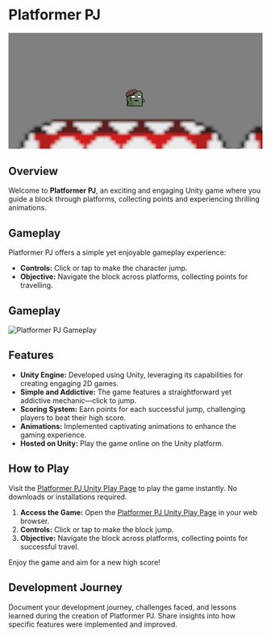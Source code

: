 # Platformer PJ
![Platformer PJ Gameplay](/thumbnail.png)

## Overview

Welcome to **Platformer PJ**, an exciting and engaging Unity game where you guide a block through platforms, collecting points and experiencing thrilling animations.

## Gameplay

Platformer PJ offers a simple yet enjoyable gameplay experience:

- **Controls:** Click or tap to make the character jump.
- **Objective:** Navigate the block across platforms, collecting points for travelling.

## Gameplay

![Platformer PJ Gameplay](/gameplay.gif)

## Features

- **Unity Engine:** Developed using Unity, leveraging its capabilities for creating engaging 2D games.
- **Simple and Addictive:** The game features a straightforward yet addictive mechanic—click to jump.
- **Scoring System:** Earn points for each successful jump, challenging players to beat their high score.
- **Animations:** Implemented captivating animations to enhance the gaming experience.
- **Hosted on Unity:** Play the game online on the Unity platform.

## How to Play

Visit the [Platformer PJ Unity Play Page](https://play.unity.com/mg/other/build-t2j-1) to play the game instantly. No downloads or installations required.

1. **Access the Game:** Open the [Platformer PJ Unity Play Page](https://play.unity.com/mg/other/build-t2j-1) in your web browser.
2. **Controls:** Click or tap to make the block jump.
3. **Objective:** Navigate the block across platforms, collecting points for successful travel.

Enjoy the game and aim for a new high score!

## Development Journey

Document your development journey, challenges faced, and lessons learned during the creation of Platformer PJ. Share insights into how specific features were implemented and improved.
